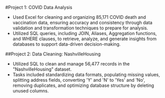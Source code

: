 #Project 1: COVID Data Analysis
- Used Excel for cleaning and organizing 85,171 COVID death and vaccination data, ensuring accuracy and consistency through data validation and transformation techniques to prepare for analysis.
- Utilized SQL queries, including JOIN, Aliases, Aggregation functions, and WHERE clauses, to retrieve, analyze, and generate insights from databases to support data-driven decision-making.

##Project 2: Data Cleaning: NashvilleHousing
- Utilized SQL to clean and manage 56,477 records in the "NashvilleHousing" dataset.
- Tasks included standardizing data formats, populating missing values, splitting address fields, converting 'Y' and 'N' to 'Yes' and 'No', removing duplicates, and optimizing database structure by deleting unused columns.
